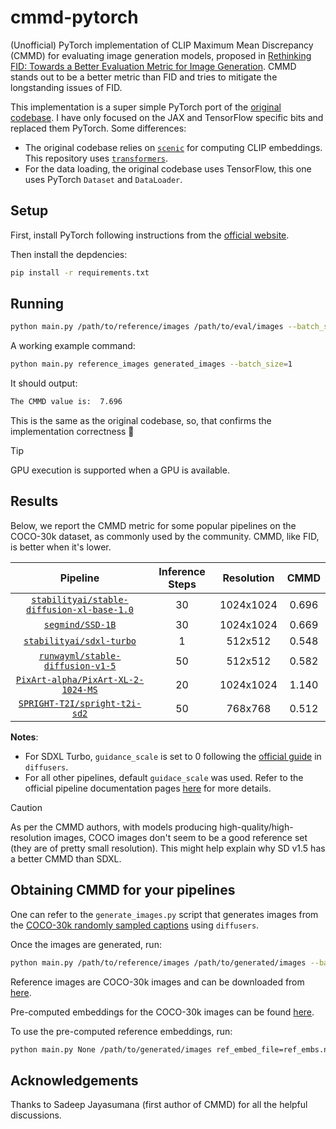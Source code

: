 # cmmd-pytorch

(Unofficial) PyTorch implementation of CLIP Maximum Mean Discrepancy (CMMD) for evaluating image generation models, proposed in [Rethinking FID: Towards a Better Evaluation Metric for Image Generation](https://arxiv.org/abs/2401.09603). CMMD stands out to be a better metric than FID and tries to mitigate the longstanding issues of FID.

This implementation is a super simple PyTorch port of the [original codebase](https://github.com/google-research/google-research/tree/master/cmmd). I have only focused on the JAX and TensorFlow specific bits and replaced them PyTorch. Some differences:

* The original codebase relies on [`scenic`](https://github.com/google-research/scenic) for computing CLIP embeddings. This repository uses [`transformers`](https://github.com/huggingface/transformers).
* For the data loading, the original codebase uses TensorFlow, this one uses PyTorch `Dataset` and `DataLoader`.

## Setup

First, install PyTorch following instructions from the [official website](https://pytorch.org/).

Then install the depdencies:

```bash
pip install -r requirements.txt
```

## Running

```bash
python main.py /path/to/reference/images /path/to/eval/images --batch_size=32 --max_count=30000
```

A working example command:

```bash
python main.py reference_images generated_images --batch_size=1
```

It should output:

```bash
The CMMD value is:  7.696
```

This is the same as the original codebase, so, that confirms the implementation correctness 🤗

> [!TIP]
> GPU execution is supported when a GPU is available.

## Results

Below, we report the CMMD metric for some popular pipelines on the COCO-30k dataset, as commonly used by the community. CMMD, like FID, is better when it's lower.

| **Pipeline** | **Inference Steps** | **Resolution** | **CMMD** |
|:------------:|:-------------------:|:--------------:|:--------:|
|   [`stabilityai/stable-diffusion-xl-base-1.0`](https://huggingface.co/stabilityai/stable-diffusion-xl-base-1.0)   |     30     |   1024x1024  | 0.696 |
|   [`segmind/SSD-1B`](https://huggingface.co/segmind/SSD-1B)   |     30     |   1024x1024  | 0.669 |
|   [`stabilityai/sdxl-turbo`](https://huggingface.co/stabilityai/sdxl-turbo)   |     1     |   512x512  | 0.548 |
|   [`runwayml/stable-diffusion-v1-5`](https://huggingface.co/runwayml/stable-diffusion-v1-5)   |     50     |   512x512  | 0.582 |
|   [`PixArt-alpha/PixArt-XL-2-1024-MS`](https://huggingface.co/PixArt-alpha/PixArt-XL-2-1024-MS)   |     20     |   1024x1024  | 1.140 |
|   [`SPRIGHT-T2I/spright-t2i-sd2`](https://huggingface.co/SPRIGHT-T2I/spright-t2i-sd2)   |     50     |   768x768  | 0.512 |

**Notes**:

* For SDXL Turbo, `guidance_scale` is set to 0 following the [official guide](https://huggingface.co/docs/diffusers/main/en/using-diffusers/sdxl_turbo) in `diffusers`.
* For all other pipelines, default `guidace_scale` was used. Refer to the official pipeline documentation pages [here](https://huggingface.co/docs/diffusers/main/en/index) for more details.

> [!CAUTION]
> As per the CMMD authors, with models producing high-quality/high-resolution images, COCO images don't seem to be a good reference set (they are of pretty small resolution). This might help explain why SD v1.5 has a better CMMD than SDXL.

## Obtaining CMMD for your pipelines

One can refer to the `generate_images.py` script that generates images from the [COCO-30k randomly sampled captions](https://huggingface.co/datasets/sayakpaul/sample-datasets/raw/main/coco_30k_randomly_sampled_2014_val.csv) using `diffusers`.

Once the images are generated, run:

```bash
python main.py /path/to/reference/images /path/to/generated/images --batch_size=32 --max_count=30000
```

Reference images are COCO-30k images and can be downloaded from [here](https://huggingface.co/datasets/sayakpaul/coco-30-val-2014).

Pre-computed embeddings for the COCO-30k images can be found [here](https://huggingface.co/datasets/sayakpaul/coco-30-val-2014/blob/main/ref_embs_coco_30k.npy).

To use the pre-computed reference embeddings, run:

```bash
python main.py None /path/to/generated/images ref_embed_file=ref_embs.npy --batch_size=32 --max_count=30000
```

## Acknowledgements

Thanks to Sadeep Jayasumana (first author of CMMD) for all the helpful discussions.
